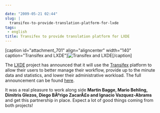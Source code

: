 ```yaml
---

date: "2009-05-21 02:44"
slug: |
  transifex-to-provide-translation-platform-for-lxde
tags:
 - english
title: Transifex to provide translation platform for LXDE
---
```


\[caption id="attachment_701" align="aligncenter" width="140"
caption="Transifex and LXDE"\]![Transifex and
LXDE](http://www.ogmaciel.com/wp-content/uploads/2009/05/txlxde.png)\[/caption\]

The [LXDE](http://lxde.org) project has announced that it will use the
[Transifex](http://www.transifex.org/) platform to allow their users to
better manage their workflow, provide up to the minute data and
statistics, and lower their administrative workload. The full
announcement can be found [here](http://blog.lxde.org/?p=336).

It was a real pleasure to work along side **Martin Bagge, Mario Behling,
Dimitris Glezos, Diego BÃºrigo ZacarÃ£o and Ignacio Vazquez-Abrams** and
get this partnership in place. Expect a lot of good things coming from
both projects!
